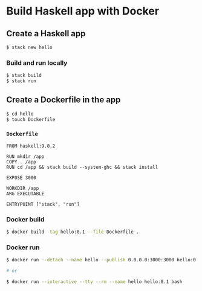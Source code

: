 # Build Haskell app with Docker

## Create a Haskell app

```bash
$ stack new hello
```

### Build and run locally

```bash
$ stack build
$ stack run
```

## Create a Dockerfile in the app

```bash
$ cd hello
$ touch Dockerfile
```

### `Dockerfile`

```
FROM haskell:9.0.2

RUN mkdir /app
COPY . /app
RUN cd /app && stack build --system-ghc && stack install

EXPOSE 3000

WORKDIR /app
ARG EXECUTABLE

ENTRYPOINT ["stack", "run"]
```


### Docker build

```bash
$ docker build -tag hello:0.1 --file Dockerfile .
```

### Docker run

```bash
$ docker run --detach --name hello --publish 0.0.0.0:3000:3000 hello:0.1

# or

$ docker run --interactive --tty --rm --name hello hello:0.1 bash
```
